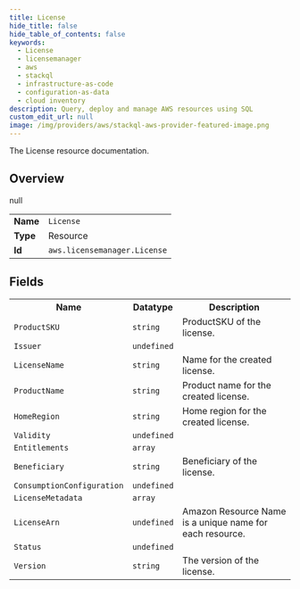 ```yaml
---
title: License
hide_title: false
hide_table_of_contents: false
keywords:
  - License
  - licensemanager
  - aws
  - stackql
  - infrastructure-as-code
  - configuration-as-data
  - cloud inventory
description: Query, deploy and manage AWS resources using SQL
custom_edit_url: null
image: /img/providers/aws/stackql-aws-provider-featured-image.png
---
```

The License resource documentation.

## Overview
<table><tbody>
<tr><td><b>Name</b></td><td><code>License</code></td></tr>
<tr><td><b>Type</b></td><td>Resource</td></tr>
null
<tr><td><b>Id</b></td><td><code>aws.licensemanager.License</code></td></tr>
</tbody></table>

## Fields
<table><tbody>
<tr><th>Name</th><th>Datatype</th><th>Description</th></tr>
<tr><td><code>ProductSKU</code></td><td><code>string</code></td><td>ProductSKU of the license.</td></tr><tr><td><code>Issuer</code></td><td><code>undefined</code></td><td></td></tr><tr><td><code>LicenseName</code></td><td><code>string</code></td><td>Name for the created license.</td></tr><tr><td><code>ProductName</code></td><td><code>string</code></td><td>Product name for the created license.</td></tr><tr><td><code>HomeRegion</code></td><td><code>string</code></td><td>Home region for the created license.</td></tr><tr><td><code>Validity</code></td><td><code>undefined</code></td><td></td></tr><tr><td><code>Entitlements</code></td><td><code>array</code></td><td></td></tr><tr><td><code>Beneficiary</code></td><td><code>string</code></td><td>Beneficiary of the license.</td></tr><tr><td><code>ConsumptionConfiguration</code></td><td><code>undefined</code></td><td></td></tr><tr><td><code>LicenseMetadata</code></td><td><code>array</code></td><td></td></tr><tr><td><code>LicenseArn</code></td><td><code>undefined</code></td><td>Amazon Resource Name is a unique name for each resource.</td></tr><tr><td><code>Status</code></td><td><code>undefined</code></td><td></td></tr><tr><td><code>Version</code></td><td><code>string</code></td><td>The version of the license.</td></tr>
</tbody></table>